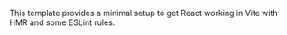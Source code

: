 
This template provides a minimal setup to get React working in Vite with HMR and some ESLint rules.
